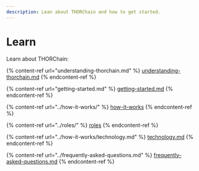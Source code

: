 ```yaml
---
description: Lean about THORChain and how to get started.
---
```


# Learn

Learn about THORChain:

{% content-ref url="understanding-thorchain.md" %}
[understanding-thorchain.md](understanding-thorchain.md)
{% endcontent-ref %}

{% content-ref url="getting-started.md" %}
[getting-started.md](getting-started.md)
{% endcontent-ref %}

{% content-ref url="../how-it-works/" %}
[how-it-works](../how-it-works/)
{% endcontent-ref %}

{% content-ref url="../roles/" %}
[roles](../roles/)
{% endcontent-ref %}

{% content-ref url="../how-it-works/technology.md" %}
[technology.md](../how-it-works/technology.md)
{% endcontent-ref %}

{% content-ref url="../frequently-asked-questions.md" %}
[frequently-asked-questions.md](../frequently-asked-questions.md)
{% endcontent-ref %}
